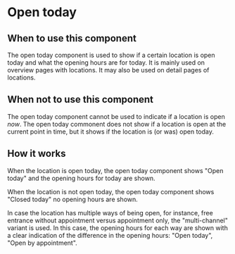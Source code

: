 # Open today

## When to use this component

The open today component is used to show if a certain location is open today and what the opening hours are for today. It is mainly used on overview pages with locations. It may also be used on detail pages of locations.

## When not to use this component

The open today component cannot be used to indicate if a location is open *now*. The open today commonent does not show if a location is open at the current point in time, but it shows if the location is (or was) open today.

## How it works

When the location is open today, the open today component shows "Open today" and the opening hours for today are shown.

When the location is not open today, the open today component shows "Closed today" no opening hours are shown.

In case the location has multiple ways of being open, for instance, free entrance without appointment versus appointment only, the "multi-channel" variant is used. In this case, the opening hours for each way are shown with a clear indication of the difference in the opening hours: "Open today", "Open by appointment".